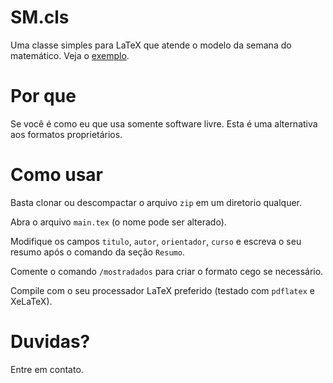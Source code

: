 # SM.cls

Uma classe simples para LaTeX que atende o modelo da semana do matemático. Veja o [exemplo](main.pdf).

# Por que

Se você é como eu que usa somente software livre. Esta é uma alternativa aos formatos proprietários.

# Como usar

Basta clonar ou descompactar o arquivo `zip` em um diretorio qualquer.

Abra o arquivo `main.tex` (o nome pode ser alterado).

Modifique os campos `titulo`, `autor`, `orientador`, `curso` e  escreva o seu resumo após o comando da seção `Resumo`.

Comente o comando `/mostradados` para criar o formato cego se necessário.

Compile com o seu processador LaTeX preferido (testado com `pdflatex` e XeLaTeX).

# Duvidas?

Entre em contato.
